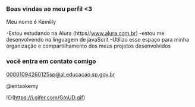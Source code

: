 ###  Boas vindas ao meu perfil <3

Meu nome é Kemilly

-Estou estudando na Alura (https//www.alura.com.br)
-estou me desenvolvendo na linguagem de javaScrit 
-Utilizo esse espaço para minha organização e compartilhamento dos meus projetos desenvolvidos 

 ### você entra em contato comigo

 00001094260125sp@al.educacao.sp.gov.br

 @entaokemy

 !{}(https://i.gifer.com/GmUD.gif)
